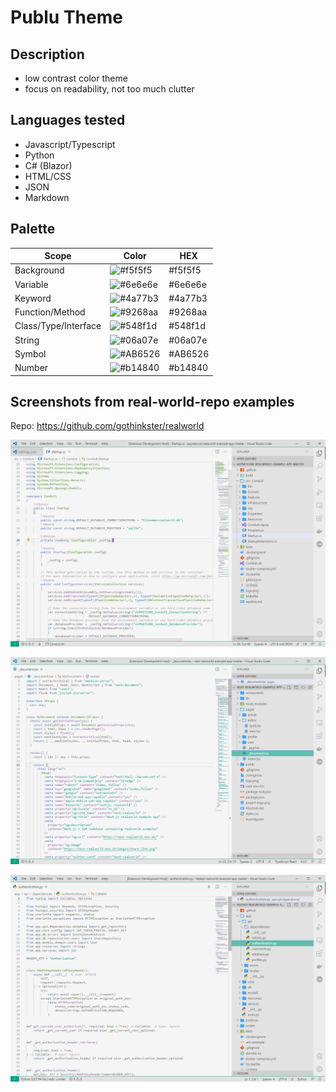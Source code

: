 # Publu Theme



## Description

- low contrast color theme 
- focus on readability, not too much clutter


## Languages tested

- Javascript/Typescript
- Python
- C# (Blazor)
- HTML/CSS
- JSON
- Markdown


## Palette

| Scope                | Color                                                     | HEX     |
| -------------------- | --------------------------------------------------------- | ------- |
| Background           | ![#f5f5f5](https://via.placeholder.com/35/f5f5f5/?text=+) | #f5f5f5 |
| Variable             | ![#6e6e6e](https://via.placeholder.com/35/6e6e6e/?text=+) | #6e6e6e |
| Keyword              | ![#4a77b3](https://via.placeholder.com/35/4a77b3/?text=+) | #4a77b3 |
| Function/Method      | ![#9268aa](https://via.placeholder.com/35/9268aa/?text=+) | #9268aa |
| Class/Type/Interface | ![#548f1d](https://via.placeholder.com/35/548f1d/?text=+) | #548f1d |
| String               | ![#06a07e](https://via.placeholder.com/35/06a07e/?text=+) | #06a07e |
| Symbol               | ![#AB6526](https://via.placeholder.com/35/AB6526/?text=+) | #AB6526 |
| Number               | ![#b14840](https://via.placeholder.com/35/b14840/?text=+) | #b14840 |


## Screenshots from real-world-repo examples

Repo: https://github.com/gothinkster/realworld

![cs](screenshots/cs.png)

![ts](screenshots/next-ts.png)

![py](screenshots/fastapi-py.png)

